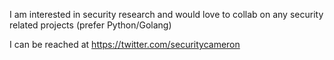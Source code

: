 
I am interested in security research and would love to collab on any security related projects (prefer Python/Golang)

I can be reached at https://twitter.com/securitycameron 
